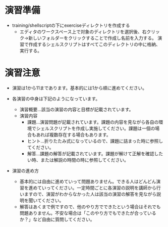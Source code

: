 # 演習準備
- training/shellscriptの下にexerciseディレクトリを作成する
  - エディタのワークスペース上で対象のディレクトリを選択後、右クリック→新しいフォルダーをクリックすることで作成し名前を入力する。
演習で作成するシェルスクリプトはすべてこのディレクトリの中に格納、実行する。

# 演習注意
- 演習は1から11まであります。基本的には1から順に進めてください。
- 各演習の中身は下記のようになっています。
  - 演習概要…該当の演習の内容と目標が記載されています。
  - 演習内容
    - 課題…演習問題が記載されています。課題の内容を見ながら各自の環境でシェルスクリプトを作成し実施してください。課題は一個の場合もあれば複数存在する場合もあります。
    - ヒント…折りたたみ式になっているので、課題に詰まった時に参照してください。
    - 解答…課題の解答が記載されています。課題が解けて正解を確認したい時、または解説の時間の時に参照してください。

- 演習の進め方
  - 基本的には自由に進めていって問題ありません。できる人はどんどん演習を進めていってください。一定時間ごとに各演習の説明を講師から行いますので、演習がわからなかった人は該当の演習の解答を見ながら説明を聞いてください。
  - 解答はあくまで例ですので、他のやり方でできたという場合はそれでも問題ありません。不安な場合は「このやり方でもできたが合っているか？」など自由に質問してください。
